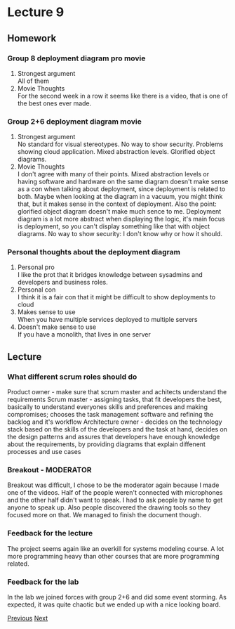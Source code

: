 # Lecture 9
## Homework
### Group 8 deployment diagram pro movie
1. Strongest argument  
All of them
2. Movie Thoughts  
For the second week in a row it seems like there is a video, that is one of the best ones ever made.
### Group 2+6 deployment diagram movie
1. Strongest argument  
No standard for visual stereotypes. No way to show security. Problems showing cloud application. Mixed abstraction levels. Glorified object diagrams.
2. Movie Thoughts  
I don't agree with many of their points. Mixed abstraction levels or having software and hardware on the same diagram doesn't make sense as a con when talking about deployment, since deployment is related to both. Maybe when looking at the diagram in a vacuum, you might think that, but it makes sense in the context of deployment. Also the point: glorified object diagram doesn't make much sence to me. Deployment diagram is a lot more abstract when displaying the logic, it's main focus is deployment, so you can't display something like that with object diagrams. No way to show security: I don't know why or how it should. 
### Personal thoughts about the deployment diagram
1. Personal pro  
I like the prot that it bridges knowledge between sysadmins and developers and business roles.
2. Personal con  
I think it is a fair con that it might be difficult to show deployments to cloud
3. Makes sense to use  
When you have multiple services deployed to multiple servers
4. Doesn't make sense to use  
If you have a monolith, that lives in one server
## Lecture
### What different scrum roles should do
Product owner - make sure that scrum master and achitects understand the requirements
Scrum master - assigning tasks, that fit developers the best, basically to understand everyones skills and preferences and making compromises; chooses the task management software and refining the backlog and it's workflow
Architecture owner - decides on the technology stack based on the skills of the developers and the task at hand, decides on the design patterns and assures that developers have enough knowledge about the requirements, by providing diagrams that explain diffenent processes and use cases
### Breakout - MODERATOR
Breakout was difficult, I chose to be the moderator again because I made one of the videos. Half of the people weren't connected with microphones and the other half didn't want to speak. I had to ask people by name to get anyone to speak up. Also people discovered the drawing tools so they focused more on that. We managed to finish the document though.
### Feedback for the lecture
The project seems again like an overkill for systems modeling course. A lot more programming heavy than other courses that are more programming related.
### Feedback for the lab
In the lab we joined forces with group 2+6 and did some event storming. As expected, it was quite chaotic but we ended up with a nice looking board.

[Previous](../lecture8.md) [Next](../lecture10.md)